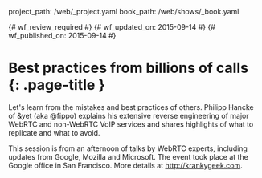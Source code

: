 project_path: /web/_project.yaml
book_path: /web/shows/_book.yaml

{# wf_review_required #}
{# wf_updated_on: 2015-09-14 #}
{# wf_published_on: 2015-09-14 #}

# Best practices from billions of calls {: .page-title }
Let's learn from the mistakes and best practices of others. Philipp Hancke of &yet (aka @fippo) explains his extensive reverse engineering of major WebRTC and non-WebRTC VoIP services and shares highlights of what to replicate and what to avoid.

This session is from an afternoon of talks by WebRTC experts, including updates from Google, Mozilla and Microsoft. The event took place at the Google office in San Francisco. More details at http://krankygeek.com.
